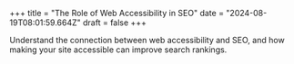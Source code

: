 +++
title = "The Role of Web Accessibility in SEO"
date = "2024-08-19T08:01:59.664Z"
draft = false
+++

  Understand the connection between web accessibility and SEO, and how making your site accessible can improve search rankings.
        